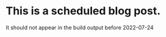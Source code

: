 ---
---

# This is a scheduled blog post. 

It should not appear in the build output before 2022-07-24